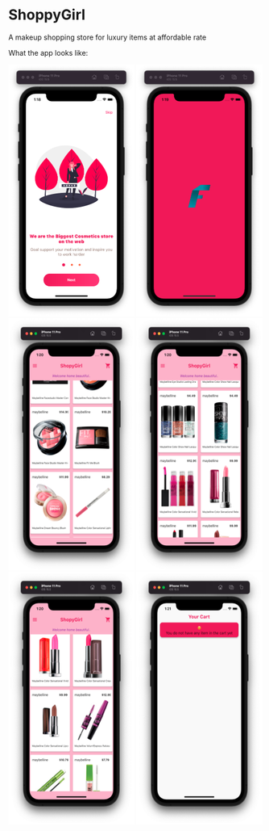 # ShoppyGirl
A makeup shopping store for luxury items at affordable rate

What the app looks like:

<img src="./onboard.png" width=250 height=500 > <img src="./front.png" width=250 height=500 > <img src="./home 3.png" width=250 height=500 > <img src="./home 4.png" width=250 height=500 > <img src="./home1.png" width=250 height=500 > <img src="./cart.png" width=250 height=500 >
